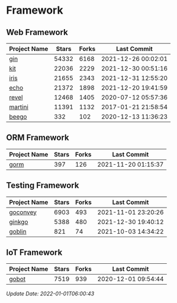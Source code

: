 # Framework

## Web Framework
| Project Name | Stars | Forks | Last Commit |
| ------------ | ----- | ----- | ----------- |
| [gin](https://github.com/gin-gonic/gin) | 54332 | 6168 | 2021-12-26 00:02:01 |
| [kit](https://github.com/go-kit/kit) | 22036 | 2229 | 2021-12-30 00:51:16 |
| [iris](https://github.com/kataras/iris) | 21655 | 2343 | 2021-12-31 12:55:20 |
| [echo](https://github.com/labstack/echo) | 21372 | 1898 | 2021-12-20 19:41:59 |
| [revel](https://github.com/revel/revel) | 12468 | 1405 | 2020-07-12 05:57:36 |
| [martini](https://github.com/go-martini/martini) | 11391 | 1132 | 2017-01-21 21:58:54 |
| [beego](https://github.com/astaxie/beego) | 332 | 102 | 2020-12-13 11:36:23 |

## ORM Framework
| Project Name | Stars | Forks | Last Commit |
| ------------ | ----- | ----- | ----------- |
| [gorm](https://github.com/jinzhu/gorm) | 397 | 126 | 2021-11-20 01:15:37 |

## Testing Framework
| Project Name | Stars | Forks | Last Commit |
| ------------ | ----- | ----- | ----------- |
| [goconvey](https://github.com/smartystreets/goconvey) | 6903 | 493 | 2021-11-01 23:20:26 |
| [ginkgo](https://github.com/onsi/ginkgo) | 5388 | 480 | 2021-12-30 19:40:12 |
| [goblin](https://github.com/franela/goblin) | 821 | 74 | 2021-10-03 14:34:22 |

## IoT Framework
| Project Name | Stars | Forks | Last Commit |
| ------------ | ----- | ----- | ----------- |
| [gobot](https://github.com/hybridgroup/gobot) | 7519 | 939 | 2020-12-01 09:54:44 |

*Update Date: 2022-01-01T06:00:43*